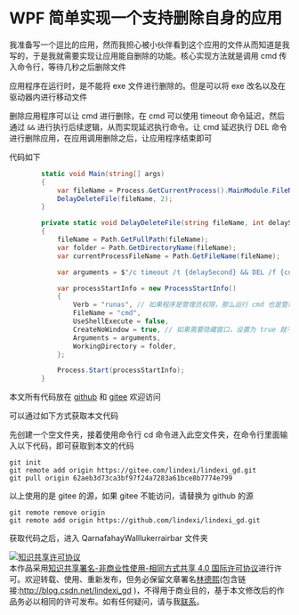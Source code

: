 
# WPF 简单实现一个支持删除自身的应用

我准备写一个逗比的应用，然而我担心被小伙伴看到这个应用的文件从而知道是我写的，于是我就需要实现让应用能自删除的功能。核心实现方法就是调用 cmd 传入命令行，等待几秒之后删除文件

<!--more-->


<!-- 发布 -->


应用程序在运行时，是不能将 exe 文件进行删除的。但是可以将 exe 改名以及在驱动器内进行移动文件

删除应用程序可以让 cmd 进行删除，在 cmd 可以使用 timeout 命令延迟，然后通过 `&&` 进行执行后续逻辑，从而实现延迟执行命令。让 cmd 延迟执行 DEL 命令进行删除应用，在应用调用删除之后，让应用程序结束即可
 
代码如下

```csharp
        static void Main(string[] args)
        {
            var fileName = Process.GetCurrentProcess().MainModule.FileName;
            DelayDeleteFile(fileName, 2);
        }

        private static void DelayDeleteFile(string fileName, int delaySecond = 2)
        {
            fileName = Path.GetFullPath(fileName);
            var folder = Path.GetDirectoryName(fileName);
            var currentProcessFileName = Path.GetFileName(fileName);

            var arguments = $"/c timeout /t {delaySecond} && DEL /f {currentProcessFileName} ";

            var processStartInfo = new ProcessStartInfo()
            {
                Verb = "runas", // 如果程序是管理员权限，那么运行 cmd 也是管理员权限
                FileName = "cmd",
                UseShellExecute = false,
                CreateNoWindow = true, // 如果需要隐藏窗口，设置为 true 就不显示窗口
                Arguments = arguments,
                WorkingDirectory = folder,
            };

            Process.Start(processStartInfo);
        }
```


本文所有代码放在 [github](https://github.com/lindexi/lindexi_gd/tree/62aeb3d73ca3bf97f24a7283a61bce8b7774e799/QarnafahayWalllukerrairbar) 和 [gitee](https://gitee.com/lindexi/lindexi_gd/tree/62aeb3d73ca3bf97f24a7283a61bce8b7774e799/QarnafahayWalllukerrairbar) 欢迎访问

可以通过如下方式获取本文代码

先创建一个空文件夹，接着使用命令行 cd 命令进入此空文件夹，在命令行里面输入以下代码，即可获取到本文的代码

```
git init
git remote add origin https://gitee.com/lindexi/lindexi_gd.git
git pull origin 62aeb3d73ca3bf97f24a7283a61bce8b7774e799
```

以上使用的是 gitee 的源，如果 gitee 不能访问，请替换为 github 的源

```
git remote remove origin
git remote add origin https://github.com/lindexi/lindexi_gd.git
```

获取代码之后，进入 QarnafahayWalllukerrairbar 文件夹





<a rel="license" href="http://creativecommons.org/licenses/by-nc-sa/4.0/"><img alt="知识共享许可协议" style="border-width:0" src="https://licensebuttons.net/l/by-nc-sa/4.0/88x31.png" /></a><br />本作品采用<a rel="license" href="http://creativecommons.org/licenses/by-nc-sa/4.0/">知识共享署名-非商业性使用-相同方式共享 4.0 国际许可协议</a>进行许可。欢迎转载、使用、重新发布，但务必保留文章署名[林德熙](http://blog.csdn.net/lindexi_gd)(包含链接:http://blog.csdn.net/lindexi_gd )，不得用于商业目的，基于本文修改后的作品务必以相同的许可发布。如有任何疑问，请与我[联系](mailto:lindexi_gd@163.com)。